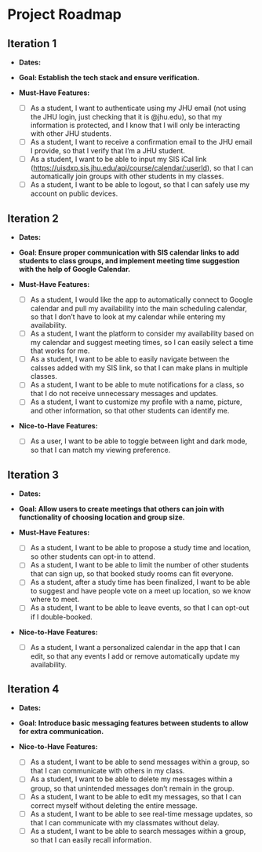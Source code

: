 # Project Roadmap

## Iteration 1

* **Dates:**

* **Goal: Establish the tech stack and ensure verification.**

* **Must-Have Features:**
  
  * [ ] As a student, I want to authenticate using my JHU email (not using the JHU login, just checking that it is @jhu.edu), so that my information is protected, and I know that I will only be interacting with other JHU students. 
  * [ ] As a student, I want to receive a confirmation email to the JHU email I provide, so that I verify that I’m a JHU student.
  * [ ] As a student, I want to be able to input my SIS iCal link (https://uisdxp.sis.jhu.edu/api/course/calendar/:userId), so that I can automatically join groups with other students in my classes.
  * [ ] As a student, I want to be able to logout, so that I can safely use my account on public devices. 

## Iteration 2

* **Dates:**

* **Goal: Ensure proper communication with SIS calendar links to add students to class groups, and implement meeting time suggestion with the help of Google Calendar.**

* **Must-Have Features:**
  
  * [ ] As a student, I would like the app to automatically connect to Google calendar and pull my availability into the main scheduling calendar, so that I don’t have to look at my calendar while entering my availability. 
  * [ ] As a student, I want the platform to consider my availability based on my calendar and suggest meeting times, so I can easily select a time that works for me. 
  * [ ] As a student, I want to be able to easily navigate between the calsses added with my SIS link, so that I can make plans in multiple classes.
  * [ ] As a student, I want to be able to mute notifications for a class, so that I do not receive unnecessary messages and updates.
  * [ ] As a student, I want to customize my profile with a name, picture, and other information, so that other students can identify me. 

* **Nice-to-Have Features:**

  * [ ] As a user, I want to be able to toggle between light and dark mode, so that I can match my viewing preference. 

## Iteration 3

* **Dates:**

* **Goal: Allow users to create meetings that others can join with functionality of choosing location and group size.**

* **Must-Have Features:**

  * [ ] As a student, I want to be able to propose a study time and location, so other students can opt-in to attend. 
  * [ ] As a student, I want to be able to limit the number of other students that can sign up, so that booked study rooms can fit everyone.
  * [ ] As a student, after a study time has been finalized, I want to be able to suggest and have people vote on a meet up location, so we know where to meet.
  * [ ] As a student, I want to be able to leave events, so that I can opt-out if I double-booked.
 
* **Nice-to-Have Features:**
  
  * [ ] As a student, I want a personalized calendar in the app that I can edit, so that any events I add or remove automatically update my availability. 

## Iteration 4

* **Dates:**

* **Goal: Introduce basic messaging features between students to allow for extra communication.**

* **Nice-to-Have Features:**

  * [ ] As a student, I want to be able to send messages within a group, so that I can communicate with others in my class. 
  * [ ] As a student, I want to be able to delete my messages within a group, so that unintended messages don’t remain in the group.
  * [ ] As a student, I want to be able to edit my messages, so that I can correct myself without deleting the entire message.
  * [ ] As a student, I want to be able to see real-time message updates, so that I can communicate with my classmates without delay.
  * [ ] As a student, I want to be able to search messages within a group, so that I can easily recall information. 
